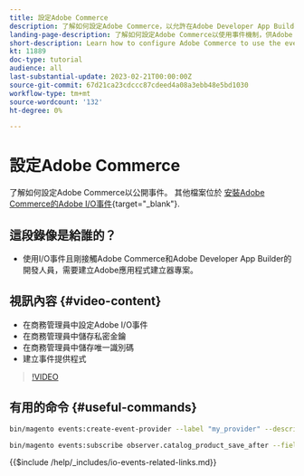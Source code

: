 ```yaml
---
title: 設定Adobe Commerce
description: 了解如何設定Adobe Commerce，以允許在Adobe Developer App Builder中使用事件。
landing-page-description: 了解如何設定Adobe Commerce以使用事件機制，供Adobe Developer App Builder使用。
short-description: Learn how to configure Adobe Commerce to use the event mechanism for consumption by Adobe Developer App Builder.
kt: 11889
doc-type: tutorial
audience: all
last-substantial-update: 2023-02-21T00:00:00Z
source-git-commit: 67d21ca23cdccc87cdeed4a08a3ebb48e5bd1030
workflow-type: tm+mt
source-wordcount: '132'
ht-degree: 0%

---
```



# 設定Adobe Commerce

了解如何設定Adobe Commerce以公開事件。 其他檔案位於 [安裝Adobe Commerce的Adobe I/O事件](https://developer.adobe.com/commerce/events/get-started/installation/){target="_blank"}.

## 這段錄像是給誰的？

* 使用I/O事件且剛接觸Adobe Commerce和Adobe Developer App Builder的開發人員，需要建立Adobe應用程式建立器專案。

## 視訊內容 {#video-content}

* 在商務管理員中設定Adobe I/O事件
* 在商務管理員中儲存私密金鑰
* 在商務管理員中儲存唯一識別碼
* 建立事件提供程式

>[!VIDEO](https://video.tv.adobe.com/v/3415799)

## 有用的命令 {#useful-commands}

```bash
bin/magento events:create-event-provider --label "my_provider" --description "Provides out-of-process extensibility for Adobe Commerce"

bin/magento events:subscribe observer.catalog_product_save_after --fields=name --fields=price
```

{{$include /help/_includes/io-events-related-links.md}}

